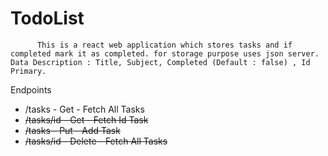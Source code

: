 # TodoList

          This is a react web application which stores tasks and if completed mark it as completed. for storage purpose uses json server. Data Description : Title, Subject, Completed (Default : false) , Id Primary.
Endpoints
      <ul>
        <li>/tasks - Get -  Fetch All Tasks</li>
        <li><strike>/tasks/id - Get -  Fetch Id Task</strike></li>
        <li><strike>/tasks - Put -  Add Task</strike></li>
        <li><strike>/tasks/id - Delete -  Fetch All Tasks</strike></li>
      </ul>
